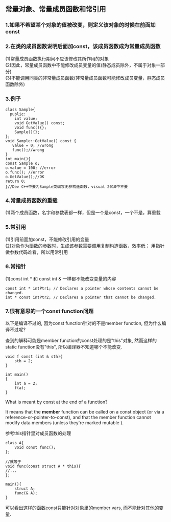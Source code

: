 ## 常量对象、常量成员函数和常引用

### 1.如果不希望某个对象的值被改变，则定义该对象的时候在前面加const

### 2.在类的成员函数说明后面加const，该成员函数成为常量成员函数

\(1\)常量成员函数执行期间不应该修改其所作用的对象  
\(2\)因此，常量成员函数中不能修改成员变量的值\(静态成员除外，不属于对象一部分\)  
\(3\)不能调用同类的非常量成员函数\(非常量成员函数可能修改成员变量，静态成员函数除外\)

### 3.例子

```
class Sample{  
  public:  
    int value;  
    void GetValue() const;  
    void func(){};  
    Sample(){};  
};  
void Sample::GetValue() const {  
   value = 0; //wrong  
   func();//wrong  
}  
int main(){  
const Sample o;  
o.value = 100; //error  
o.func(); //error  
o.GetValue();//OK  
return 0;  
}//Dev C++中要为Sample类编写无参构造函数，visual 2010中不要  
```

### 4.常量成员函数的重载

\(1\)两个成员函数，名字和参数表都一样，但是一个是const，一个不是，算重载

### 5.常引用

\(1\)引用前面加const，不能修改引用的变量  
\(2\)对象作为函数的参数时，生成该参数需要调用复制构造函数，效率低； 用指针做参数代码难看，所以用常引用

### 6.常指针

\(1\)const int \* 和 const int & 一样都不能改变变量的内容

```
const int * intPtr1; // Declares a pointer whose contents cannot be changed.
int * const intPtr2; // Declares a pointer that cannot be changed.
```

### 7.很有意思的一个const function问题

以下是编译不过的, 因为const function针对的不是member function, 但为什么编译不过呢?

查到的解释可能是member function的const处理的是"this"对象, 然而这样的static function没有"this", 所以编译器不知道哪个不能改变.

```
void f const (int & sth){
    sth = 2;    
}

int main()
{
    int a = 2;
    f(a);
}
```

What is meant by const at the end of a function?

It means that the **member** function can be called on a const object \(or via a reference-or-pointer-to-const\), and that the member function cannot modify data members \(unless they're marked mutable \).

参考this指针里对成员函数的处理

```
class A{
    void const func();
};

//就等于
void func(const struct A * this){
//...
};

main(){
    struct A;
    func(& A);
}
```

可以看出这样的函数const只能针对对象里的member vars, 而不能针对其他的变量. 

